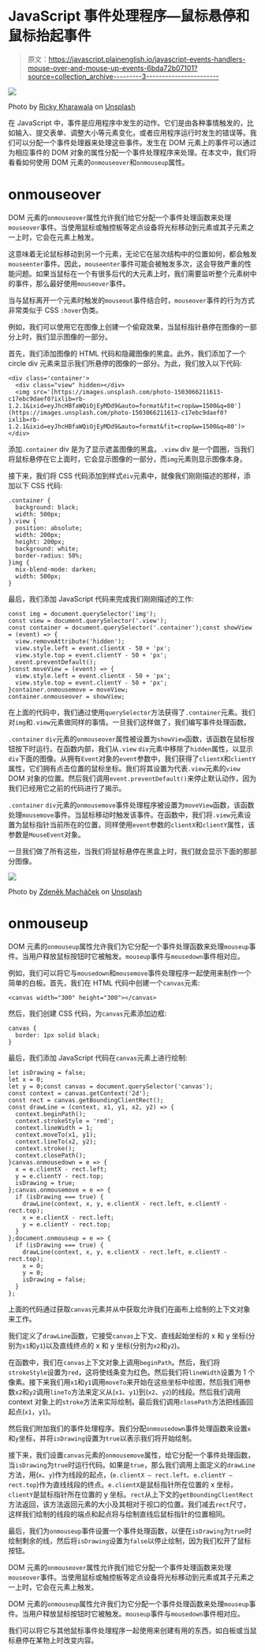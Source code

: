 # JavaScript 事件处理程序—鼠标悬停和鼠标抬起事件

> 原文：<https://javascript.plainenglish.io/javascript-events-handlers-mouse-over-and-mouse-up-events-6bda72b07101?source=collection_archive---------3----------------------->

![](img/f4af79ad554a0036e7a55c9b272dd28b.png)

Photo by [Ricky Kharawala](https://unsplash.com/@sweetmangostudios?utm_source=medium&utm_medium=referral) on [Unsplash](https://unsplash.com?utm_source=medium&utm_medium=referral)

在 JavaScript 中，事件是应用程序中发生的动作。它们是由各种事情触发的，比如输入、提交表单、调整大小等元素变化，或者应用程序运行时发生的错误等。我们可以分配一个事件处理器来处理这些事件。发生在 DOM 元素上的事件可以通过为相应事件的 DOM 对象的属性分配一个事件处理程序来处理。在本文中，我们将看看如何使用 DOM 元素的`onmouseover`和`onmouseup`属性。

# onmouseover

DOM 元素的`onmouseover`属性允许我们给它分配一个事件处理函数来处理`mouseover`事件。当使用鼠标或触控板等定点设备将光标移动到元素或其子元素之一上时，它会在元素上触发。

这意味着无论鼠标移动到另一个元素，无论它在层次结构中的位置如何，都会触发`mouseenter`事件。因此，`mouseenter`事件可能会被触发多次，这会导致严重的性能问题。如果当鼠标在一个有很多后代的大元素上时，我们需要监听整个元素树中的事件，那么最好使用`mouseover`事件。

当与鼠标离开一个元素时触发的`mouseout`事件结合时，`mouseover`事件的行为方式非常类似于 CSS `:hover`伪类。

例如，我们可以使用它在图像上创建一个偷窥效果，当鼠标指针悬停在图像的一部分上时，我们显示图像的一部分。

首先，我们添加图像的 HTML 代码和隐藏图像的黑盒。此外，我们添加了一个 circle div 元素来显示我们所悬停的图像的一部分。为此，我们放入以下代码:

```
<div class='container'>
  <div class="view" hidden></div>
  <img src='[https://images.unsplash.com/photo-1503066211613-c17ebc9daef0?ixlib=rb-1.2.1&ixid=eyJhcHBfaWQiOjEyMDd9&auto=format&fit=crop&w=1500&q=80'](https://images.unsplash.com/photo-1503066211613-c17ebc9daef0?ixlib=rb-1.2.1&ixid=eyJhcHBfaWQiOjEyMDd9&auto=format&fit=crop&w=1500&q=80')></div>
```

添加`.container` div 是为了显示遮盖图像的黑盒。`.view` div 是一个圆圈，当我们将鼠标悬停在它上面时，它会显示图像的一部分，而`img`元素则显示图像本身。

接下来，我们将 CSS 代码添加到样式`div`元素中，就像我们刚刚描述的那样，添加以下 CSS 代码:

```
.container {
  background: black;
  width: 500px;
}.view {
  position: absolute;
  width: 200px;
  height: 200px;
  background: white;
  border-radius: 50%;
}img {
  mix-blend-mode: darken;
  width: 500px;
}
```

最后，我们添加 JavaScript 代码来完成我们刚刚描述的工作:

```
const img = document.querySelector('img');
const view = document.querySelector('.view');
const container = document.querySelector('.container');const showView = (event) => {
  view.removeAttribute('hidden');
  view.style.left = event.clientX - 50 + 'px';
  view.style.top = event.clientY - 50 + 'px';
  event.preventDefault();
}const moveView = (event) => {
  view.style.left = event.clientX - 50 + 'px';
  view.style.top = event.clientY - 50 + 'px';
}container.onmousemove = moveView;
container.onmouseover = showView;
```

在上面的代码中，我们通过使用`querySelector`方法获得了`.container`元素。我们对`img`和`.view`元素做同样的事情。一旦我们这样做了，我们编写事件处理函数。

`.container` `div`元素的`onmouseover`属性被设置为`showView`函数，该函数在鼠标按钮按下时运行。在函数内部，我们从`.view` `div`元素中移除了`hidden`属性，以显示`div`下面的图像。从拥有`Event`对象的`event`参数中，我们获得了`clientX`和`clientY`属性，它们拥有点击位置的鼠标坐标。我们将其设置为代表`.view`元素的`view` DOM 对象的位置。然后我们调用`event.preventDefault()`来停止默认动作，因为我们已经用它之前的代码进行了揭示。

`.container` `div`元素的`onmousemove`事件处理程序被设置为`moveView`函数，该函数处理`mousemove`事件。当鼠标移动时触发该事件。在函数中，我们将`.view`元素设置为鼠标指针当前所在的位置，同样使用`event`参数的`clientX`和`clientY`属性，该参数是`MouseEvent`对象。

一旦我们做了所有这些，当我们将鼠标悬停在黑盒上时，我们就会显示下面的那部分图像。

![](img/67e87977706bfbd683b88a12916a7f5e.png)

Photo by [Zdeněk Macháček](https://unsplash.com/@zmachacek?utm_source=medium&utm_medium=referral) on [Unsplash](https://unsplash.com?utm_source=medium&utm_medium=referral)

# onmouseup

DOM 元素的`onmouseup`属性允许我们为它分配一个事件处理函数来处理`mouseup`事件。当用户释放鼠标按钮时它被触发。`mouseup`事件与`mousedown`事件相对应。

例如，我们可以将它与`mousedown`和`mousemove`事件处理程序一起使用来制作一个简单的白板。首先，我们在 HTML 代码中创建一个`canvas`元素:

```
<canvas width="300" height="300"></canvas>
```

然后，我们创建 CSS 代码，为`canvas`元素添加边框:

```
canvas {
  border: 1px solid black;
}
```

最后，我们添加 JavaScript 代码在`canvas`元素上进行绘制:

```
let isDrawing = false;
let x = 0;
let y = 0;const canvas = document.querySelector('canvas');
const context = canvas.getContext('2d');
const rect = canvas.getBoundingClientRect();
const drawLine = (context, x1, y1, x2, y2) => {
  context.beginPath();
  context.strokeStyle = 'red';
  context.lineWidth = 1;
  context.moveTo(x1, y1);
  context.lineTo(x2, y2);
  context.stroke();
  context.closePath();
}canvas.onmousedown = e => {
  x = e.clientX - rect.left;
  y = e.clientY - rect.top;
  isDrawing = true;
};canvas.onmousemove = e => {
  if (isDrawing === true) {
    drawLine(context, x, y, e.clientX - rect.left, e.clientY - rect.top);
    x = e.clientX - rect.left;
    y = e.clientY - rect.top;
  }
};document.onmouseup = e => {
  if (isDrawing === true) {
    drawLine(context, x, y, e.clientX - rect.left, e.clientY - rect.top);
    x = 0;
    y = 0;
    isDrawing = false;
  }
};
```

上面的代码通过获取`canvas`元素并从中获取允许我们在画布上绘制的上下文对象来工作。

我们定义了`drawLine`函数，它接受`canvas`上下文、直线起始坐标的 x 和 y 坐标(分别为`x1`和`y1`)以及直线终点的 x 和 y 坐标(分别为`x2`和`y2`)。

在函数中，我们在`canvas`上下文对象上调用`beginPath`。然后，我们将`strokeStyle`设置为`red`，这将使线条变为红色。然后我们将`lineWidth`设置为 1 个像素。接下来我们用`x1`和`y1`调用`moveTo`来开始在这些坐标中绘图，然后我们用参数`x2`和`y2`调用`lineTo`方法来定义从(`x1`、`y1`)到(`x2`、`y2`)的线段。然后我们调用 context 对象上的`stroke`方法来实际绘制。最后我们调用`closePath`方法把线画回起点(`x1`，`y1`)。

然后我们附加我们的事件处理程序。我们分配`onmousedown`事件处理函数来设置`x`和`y`坐标，并将`isDrawing`设置为`true`以表示我们将开始绘制。

接下来，我们设置`canvas`元素的`onmousemove`属性，给它分配一个事件处理函数，当`isDrawing`为`true`时运行代码。如果是`true`，那么我们调用上面定义的`drawLine`方法，用(`x`、`y`)作为线段的起点，(`e.clientX — rect.left`、`e.clientY — rect.top`)作为直线线段的终点。`e.clientX`是鼠标指针所在位置的 x 坐标，`clientY`是鼠标指针所在位置的 y 坐标。`rect`从上下文的`getBoundingClientRect`方法返回，该方法返回元素的大小及其相对于视口的位置。我们减去`rect`尺寸，这样我们绘制的线段的端点和起点将与绘制直线后鼠标指针的位置相同。

最后，我们为`onmouseup`事件设置一个事件处理函数，以便在`isDrawing`为`true`时绘制剩余的线，然后将`isDrawing`设置为`false`以停止绘制，因为我们松开了鼠标按钮。

DOM 元素的`onmouseover`属性允许我们给它分配一个事件处理函数来处理`mouseover`事件。当使用鼠标或触控板等定点设备将光标移动到元素或其子元素之一上时，它会在元素上触发。

DOM 元素的`onmouseup`属性允许我们为它分配一个事件处理函数来处理`mouseup`事件。当用户释放鼠标按钮时它被触发。`mouseup`事件与`mousedown`事件相对应。

我们可以将它与其他鼠标事件处理程序一起使用来创建有用的东西，如白板或当鼠标悬停在某物上时改变内容。